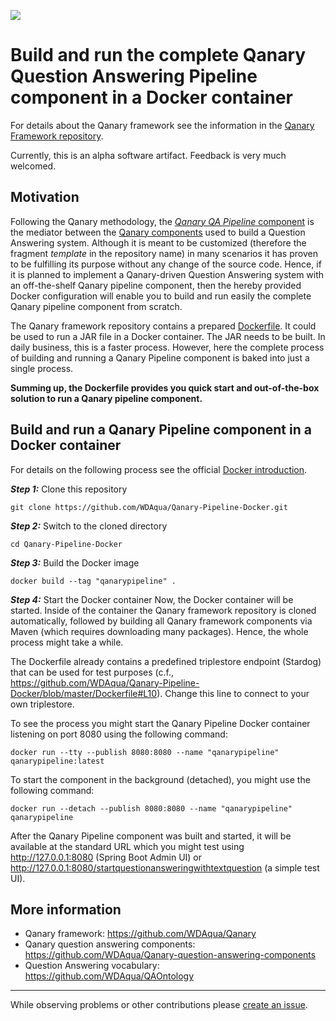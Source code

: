 ![](https://raw.githubusercontent.com/WDAqua/Qanary/master/doc/logo-qanary_s.png)

# Build and run the complete Qanary Question Answering Pipeline component in a Docker container

For details about the Qanary framework see the information in the [Qanary Framework repository](https://github.com/WDAqua/Qanary).

Currently, this is an alpha software artifact. Feedback is very much welcomed.


## Motivation

Following the Qanary methodology, the [*Qanary QA Pipeline* component](https://github.com/WDAqua/Qanary/tree/master/qanary_pipeline-template) is the mediator between the [Qanary components](https://github.com/WDAqua/Qanary-question-answering-components) used to build a Question Answering system. Although it is meant to be customized (therefore the fragment *template* in the repository name) in many scenarios it has proven to be fulfilling its purpose without any change of the source code. Hence, if it is planned to implement a Qanary-driven Question Answering system with an off-the-shelf Qanary pipeline component, then the hereby provided Docker configuration will enable you to build and run easily the complete Qanary pipeline component from scratch. 

The Qanary framework repository contains a prepared [Dockerfile](https://github.com/WDAqua/Qanary/blob/master/qanary_pipeline-template/Dockerfile). It could be used to run a JAR file in a Docker container. The JAR needs to be built. In daily business, this is a faster process. However, here the complete process of building and running a Qanary Pipeline component is baked into just a single process. 

**Summing up, the Dockerfile provides you quick start and out-of-the-box solution to run a Qanary pipeline component.**

## Build and run a Qanary Pipeline component in a Docker container

For details on the following process see the official [Docker introduction](https://docs.docker.com/get-started/part2/).

***Step 1:*** Clone this repository
```
git clone https://github.com/WDAqua/Qanary-Pipeline-Docker.git
```

***Step 2:*** Switch to the cloned directory
```
cd Qanary-Pipeline-Docker
```

***Step 3:*** Build the Docker image
```
docker build --tag "qanarypipeline" .
```

***Step 4:*** Start the Docker container
Now, the Docker container will be started. Inside of the container the Qanary framework repository is cloned automatically, followed by building all Qanary framework components via Maven (which requires downloading many packages). Hence, the whole process might take a while.

The Dockerfile already contains a predefined triplestore endpoint (Stardog) that can be used for test purposes (c.f., https://github.com/WDAqua/Qanary-Pipeline-Docker/blob/master/Dockerfile#L10). Change this line to connect to your own triplestore.

To see the process you might start the Qanary Pipeline Docker container listening on port 8080 using the following command:
```
docker run --tty --publish 8080:8080 --name "qanarypipeline" qanarypipeline:latest
```

To start the component in the background (detached), you might use the following command:
```
docker run --detach --publish 8080:8080 --name "qanarypipeline" qanarypipeline
```

After the Qanary Pipeline component was built and started, it will be available at the standard URL which you might test using http://127.0.0.1:8080 (Spring Boot Admin UI) or http://127.0.0.1:8080/startquestionansweringwithtextquestion (a simple test UI).



## More information

 * Qanary framework: https://github.com/WDAqua/Qanary
 * Qanary question answering components: https://github.com/WDAqua/Qanary-question-answering-components
 * Question Answering vocabulary: https://github.com/WDAqua/QAOntology


***


While observing problems or other contributions please [create an issue](https://github.com/WDAqua/Qanary-Pipeline-Docker/issues/new).
